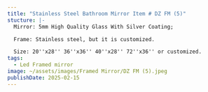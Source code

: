 ```yaml
---
title: "Stainless Steel Bathroom Mirror Item # DZ FM (5)"
stucture: |-
  Mirror: 5mm High Quality Glass With Silver Coating;

  Frame: Stainless steel, but it is customized.

  Size: 20''x28'' 36''x36'' 40''x28'' 72''x36'' or customized.
tags:
  - Led Framed mirror
image: ~/assets/images/Framed Mirror/DZ FM (5).jpeg
publishDate: 2025-02-15
---
```

